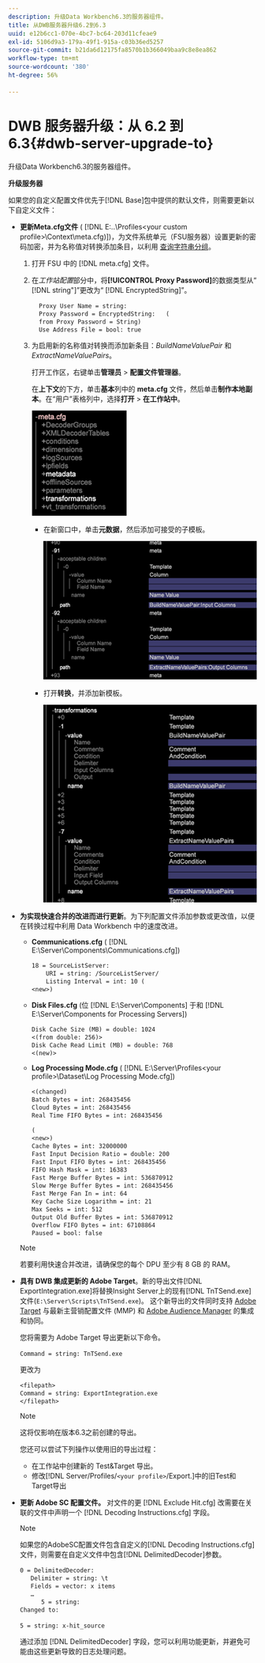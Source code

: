 ```yaml
---
description: 升级Data Workbench6.3的服务器组件。
title: 从DWB服务器升级6.2到6.3
uuid: e12b6cc1-070e-4bc7-bc64-203d11cfeae9
exl-id: 5106d9a3-179a-49f1-915a-c03b36ed5257
source-git-commit: b21da6d12175fa8570b1b366049baa9c8e8ea862
workflow-type: tm+mt
source-wordcount: '380'
ht-degree: 56%

---
```


# DWB 服务器升级：从 6.2 到 6.3{#dwb-server-upgrade-to}

升级Data Workbench6.3的服务器组件。

**升级服务器**

如果您的自定义配置文件优先于[!DNL Base]包中提供的默认文件，则需要更新以下自定义文件：

* **更新Meta.cfg文件** ( [!DNL E:\..\Profiles\<your custom profile>\Context\meta.cfg)])，为文件系统单元（FSU服务器）设置更新的密码加密，并为名称值对转换添加条目，以利用 [查询字符串分组](../../../../home/c-inst-svr/c-upgrd-uninst-sftwr/c-upgrd-sftwr/c-6-2-to-6-3-upgrade.md#concept-42f74911b5714219a359b719badac8e0)。

   1. 打开 FSU 中的 [!DNL meta.cfg] 文件。
   1. 在&#x200B;*工作站配置*&#x200B;部分中，将&#x200B;**[!UICONTROL Proxy Password]**&#x200B;的数据类型从“ [!DNL string"]”更改为“ [!DNL EncryptedString]”。

      ```
        Proxy User Name = string:
        Proxy Password = EncryptedString:   (
        from Proxy Password = String)
        Use Address File = bool: true
      ```

   1. 为启用新的名称值对转换而添加新条目：*BuildNameValuePair* 和 *ExtractNameValuePairs*。

      打开工作区，右键单击&#x200B;**管理员** > **配置文件管理器**。

      在&#x200B;**上下文**&#x200B;的下方，单击&#x200B;**基本**&#x200B;列中的 **meta.cfg** 文件，然后单击&#x200B;**制作本地副本**。在“用户”表格列中，选择&#x200B;**打开** > **在工作站中**。

      ![](assets/meta_cfg.png)

      * 在新窗口中，单击&#x200B;**元数据**，然后添加可接受的子模板。

         ![](assets/meta_cfg_child.png)

      * 打开&#x200B;**转换**，并添加新模板。

         ![](assets/meta_cfg_template.png)

* **为实现快速合并的改进而进行更新**。为下列配置文件添加参数或更改值，以便在转换过程中利用 Data Workbench 中的速度改进。

   * **Communications.cfg** ( [!DNL E:\Server\Components\Communications.cfg])

      ```
      18 = SourceListServer:
          URI = string: /SourceListServer/
          Listing Interval = int: 10 (
      <new>)
      ```

   * **Disk Files.cfg** (位 [!DNL E:\Server\Components] 于和 [!DNL E:\Server\Components for Processing Servers])

      ```
      Disk Cache Size (MB) = double: 1024
      <(from double: 256)>
      Disk Cache Read Limit (MB) = double: 768
      <(new)>
      ```

   * **Log Processing Mode.cfg** ( [!DNL E:\Server\Profiles\<your profile>\Dataset\Log Processing Mode.cfg])

      ```
      <(changed)
      Batch Bytes = int: 268435456
      Cloud Bytes = int: 268435456
      Real Time FIFO Bytes = int: 268435456
      ```

      ```
      (
      <new>)
      Cache Bytes = int: 32000000
      Fast Input Decision Ratio = double: 200
      Fast Input FIFO Bytes = int: 268435456
      FIFO Hash Mask = int: 16383
      Fast Merge Buffer Bytes = int: 536870912
      Slow Merge Buffer Bytes = int: 268435456
      Fast Merge Fan In = int: 64
      Key Cache Size Logarithm = int: 21
      Max Seeks = int: 512
      Output Old Buffer Bytes = int: 536870912
      Overflow FIFO Bytes = int: 67108864
      Paused = bool: false
      ```
   >[!NOTE]
   >
   >若要利用快速合并改进，请确保您的每个 DPU 至少有 8 GB 的 RAM。

* **具有 DWB 集成更新的 Adobe Target**。新的导出文件[!DNL ExportIntegration.exe]将替换Insight Server上的现有[!DNL TnTSend.exe]文件(`E:\Server\Scripts\TnTSend.exe`)。 这个新导出的文件同时支持 [Adobe Target](https://www.adobe.com/marketing/target.html) 与最新主营销配置文件 (MMP) 和 [Adobe Audience Manager](https://www.adobe.com/analytics/audience-manager.html) 的集成和协同。

   您将需要为 Adobe Target 导出更新以下命令。

   `Command = string: TnTSend.exe`

   更改为

   ```
   <filepath>
   Command = string: ExportIntegration.exe
   </filepath>
   ```

   >[!NOTE]
   >
   >这将仅影响在版本6.3之前创建的导出。

   您还可以尝试下列操作以使用旧的导出过程：

   * 在工作站中创建新的 Test&amp;Target 导出。
   * 修改[!DNL Server/Profiles/`<your profile>`/Export.]中的旧Test和Target导出

* **更新 Adobe SC 配置文件。** 对文件的更 [!DNL Exclude Hit.cfg] 改需要在关联的文件中声明一个 [!DNL Decoding Instructions.cfg] 字段。

   >[!NOTE]
   >
   >如果您的AdobeSC配置文件包含自定义的[!DNL Decoding Instructions.cfg]文件，则需要在自定义文件中包含[!DNL DelimitedDecoder]参数。

   ```
   0 = DelimitedDecoder:
      Delimiter = string: \t
      Fields = vector: x items
      …
         5 = string:
   Changed to:
   
   5 = string: x-hit_source
   ```

   通过添加 [!DNL DelimitedDecoder] 字段，您可以利用功能更新，并避免可能由这些更新导致的日志处理问题。

